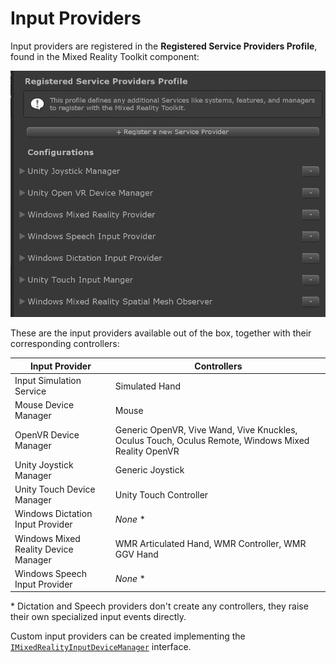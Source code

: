 # Input Providers

Input providers are registered in the **Registered Service Providers Profile**, found in the Mixed Reality Toolkit component:

<img src="../../Documentation/Images/Input/RegisteredServiceProviders.png" style="max-width:100%;">

These are the input providers available out of the box, together with their corresponding controllers:

Input Provider | Controllers
--- | ---
Input Simulation Service | Simulated Hand
Mouse Device Manager | Mouse
OpenVR Device Manager | Generic OpenVR, Vive Wand, Vive Knuckles, Oculus Touch, Oculus Remote, Windows Mixed Reality OpenVR
Unity Joystick Manager | Generic Joystick
Unity Touch Device Manager | Unity Touch Controller
Windows Dictation Input Provider | *None* *
Windows Mixed Reality Device Manager | WMR Articulated Hand, WMR Controller, WMR GGV Hand
Windows Speech Input Provider | *None* *

\* Dictation and Speech providers don't create any controllers, they raise their own specialized input events directly.

Custom input providers can be created implementing the [`IMixedRealityInputDeviceManager`](xref:Microsoft.MixedReality.Toolkit.Input.IMixedRealityInputDeviceManager) interface.